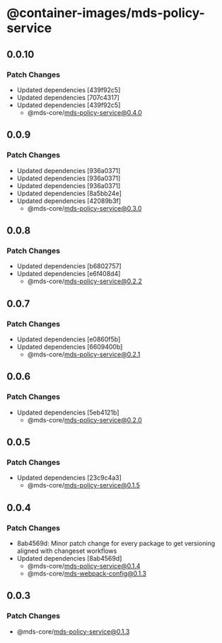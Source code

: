 # @container-images/mds-policy-service

## 0.0.10

### Patch Changes

- Updated dependencies [439f92c5]
- Updated dependencies [707c4317]
- Updated dependencies [439f92c5]
  - @mds-core/mds-policy-service@0.4.0

## 0.0.9

### Patch Changes

- Updated dependencies [936a0371]
- Updated dependencies [936a0371]
- Updated dependencies [936a0371]
- Updated dependencies [8a5bb24e]
- Updated dependencies [42089b3f]
  - @mds-core/mds-policy-service@0.3.0

## 0.0.8

### Patch Changes

- Updated dependencies [b6802757]
- Updated dependencies [e6f408d4]
  - @mds-core/mds-policy-service@0.2.2

## 0.0.7

### Patch Changes

- Updated dependencies [e0860f5b]
- Updated dependencies [6609400b]
  - @mds-core/mds-policy-service@0.2.1

## 0.0.6

### Patch Changes

- Updated dependencies [5eb4121b]
  - @mds-core/mds-policy-service@0.2.0

## 0.0.5

### Patch Changes

- Updated dependencies [23c9c4a3]
  - @mds-core/mds-policy-service@0.1.5

## 0.0.4

### Patch Changes

- 8ab4569d: Minor patch change for every package to get versioning aligned with changeset workflows
- Updated dependencies [8ab4569d]
  - @mds-core/mds-policy-service@0.1.4
  - @mds-core/mds-webpack-config@0.1.3

## 0.0.3

### Patch Changes

- @mds-core/mds-policy-service@0.1.3
